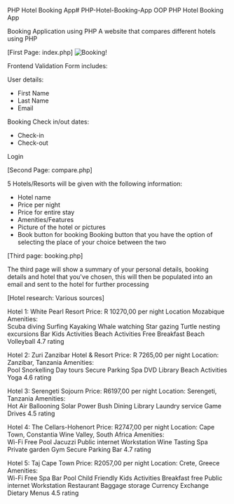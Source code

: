 PHP Hotel Booking App# PHP-Hotel-Booking-App
OOP PHP Hotel Booking App

Booking Application using PHP
A website that compares different hotels using PHP

[First Page: index.php]
![Booking!]()

Frontend Validation Form includes:

User details:

- First Name
- Last Name
- Email

Booking Check in/out dates:

- Check-in
- Check-out

Login

[Second Page: compare.php]

5 Hotels/Resorts will be given with the following information:

- Hotel name
- Price per night
- Price for entire stay
- Amenities/Features
- Picture of the hotel or pictures
- Book button for booking
Booking button that you have the option of selecting the place of your choice between the two

[Third page: booking.php]

The third page will show a summary of your personal details, booking details and hotel that you've chosen,
this will then be populated into an email and sent to the hotel for further processing

[Hotel research: Various sources]

Hotel 1: White Pearl Resort
Price: R 10270,00 per night
Location Mozabique
Amenities:     
    Scuba diving
    Surfing
    Kayaking
    Whale watching
    Star gazing
    Turtle nesting excursions
    Bar
    Kids Activities
    Beach Activities
    Free Breakfast
    Beach Volleyball
4.7 rating

Hotel 2: Zuri Zanzibar Hotel & Resort
Price: R 7265,00 per night
Location: Zanzibar, Tanzania
Amenities:     
    Pool
    Snorkelling
    Day tours
    Secure Parking
    Spa
    DVD Library
    Beach Activities
    Yoga
4.6 rating

Hotel 3: Serengeti Sojourn
Price: R6197,00 per night
Location: Serengeti, Tanzania
Amenities:     
    Hot Air Ballooning
    Solar Power
    Bush Dining
    Library
    Laundry service
    Game Drives
4.5 rating

Hotel 4: The Cellars-Hohenort
Price: R2747,00 per night
Location: Cape Town, Constantia Wine Valley, South Africa
Amenities:     
    Wi-Fi Free
    Pool
    Jacuzzi
    Public internet Workstation
    Wine Tasting
    Spa
    Private garden
    Gym
    Secure Parking
    Bar
4.7 rating

Hotel 5: Taj Cape Town
Price: R2057,00 per night
Location: Crete, Greece
Amenities:     
    Wi-Fi Free
    Spa
    Bar
    Pool
    Child Friendly
    Kids Activities
    Breakfast free
    Public internet Workstation
    Restaurant
    Baggage storage
    Currency Exchange
    Dietary Menus
4.5 rating
